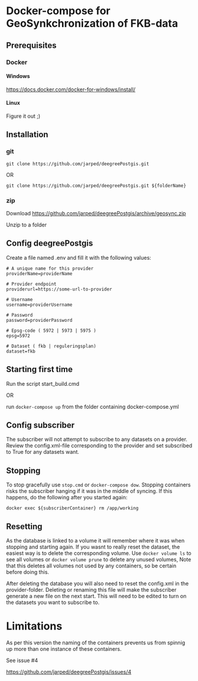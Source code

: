 # Docker-compose for GeoSynkchronization of FKB-data

## Prerequisites
### Docker
#### Windows

https://docs.docker.com/docker-for-windows/install/

#### Linux

Figure it out ;)

## Installation
### git
``` 
git clone https://github.com/jarped/deegreePostgis.git
``` 
OR
``` 
git clone https://github.com/jarped/deegreePostgis.git ${folderName}
``` 

### zip

Download https://github.com/jarped/deegreePostgis/archive/geosync.zip

Unzip to a folder


## Config deegreePostgis

Create a file named .env and fill it with the following values:
``` 
# A unique name for this provider
providerName=providerName 

# Provider endpoint
providerurl=https://some-url-to-provider 

# Username
username=providerUsername 

# Password
password=providerPassword 

# Epsg-code ( 5972 | 5973 | 5975 )
epsg=5972 

# Dataset ( fkb | reguleringsplan)
dataset=fkb 
``` 

## Starting first time

Run the script start_build.cmd

OR

run ```docker-compose up```  from the folder containing docker-compose.yml

## Config subscriber
The subscriber will not attempt to subscribe to any datasets on a provider. Review the config.xml-file corresponding to the provider and  set subscribed to True for any datasets want.

## Stopping
To stop gracefully use ```stop.cmd``` or ```docker-compose dow```. Stopping containers risks the subscriber hanging if it was in the middle of syncing. If this happens, do the following after you started again:
```
docker exec ${subscriberContainer} rm /app/working
```

## Resetting
As the database is linked to a volume it will remember where it was when stopping and starting again. If you wasnt to really reset the dataset, the easiest way is to delete the corresponding volume. Use ```docker volume ls``` to see all volumes or ```docker volume prune``` to delete any unused volumes, Note that this deletes all volumes not used by any containers, so be certain before doing this.

After deleting the database you will also need to reset the config.xml in the provider-folder. Deleting or renaming this file will make the subscriber generate a new file on the next start. This will need to be edited to turn on the datasets you want to subscribe to.


# Limitations

As per this version the naming of the containers prevents us from spinnig up more than one instance of these containers.

See issue #4

https://github.com/jarped/deegreePostgis/issues/4
